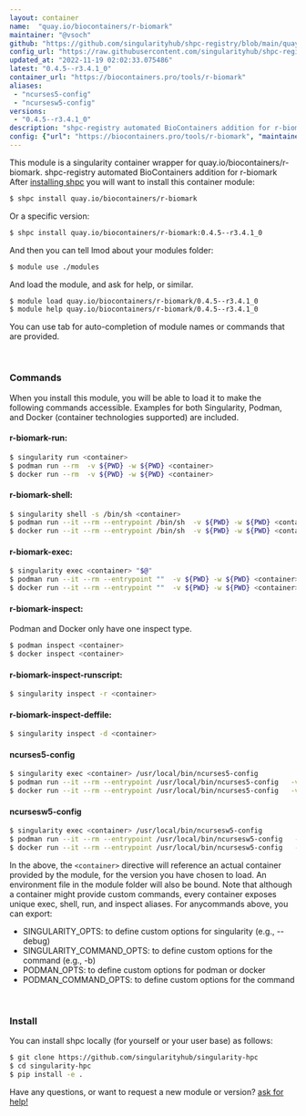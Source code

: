 ```yaml
---
layout: container
name:  "quay.io/biocontainers/r-biomark"
maintainer: "@vsoch"
github: "https://github.com/singularityhub/shpc-registry/blob/main/quay.io/biocontainers/r-biomark/container.yaml"
config_url: "https://raw.githubusercontent.com/singularityhub/shpc-registry/main/quay.io/biocontainers/r-biomark/container.yaml"
updated_at: "2022-11-19 02:02:33.075486"
latest: "0.4.5--r3.4.1_0"
container_url: "https://biocontainers.pro/tools/r-biomark"
aliases:
 - "ncurses5-config"
 - "ncursesw5-config"
versions:
 - "0.4.5--r3.4.1_0"
description: "shpc-registry automated BioContainers addition for r-biomark"
config: {"url": "https://biocontainers.pro/tools/r-biomark", "maintainer": "@vsoch", "description": "shpc-registry automated BioContainers addition for r-biomark", "latest": {"0.4.5--r3.4.1_0": "sha256:c7219a1e7f590b28fa0b6e916fcf9f38f0fc6c56796ef712b19ab01ad1505a0a"}, "tags": {"0.4.5--r3.4.1_0": "sha256:c7219a1e7f590b28fa0b6e916fcf9f38f0fc6c56796ef712b19ab01ad1505a0a"}, "docker": "quay.io/biocontainers/r-biomark", "aliases": {"ncurses5-config": "/usr/local/bin/ncurses5-config", "ncursesw5-config": "/usr/local/bin/ncursesw5-config"}}
---
```


This module is a singularity container wrapper for quay.io/biocontainers/r-biomark.
shpc-registry automated BioContainers addition for r-biomark
After [installing shpc](#install) you will want to install this container module:


```bash
$ shpc install quay.io/biocontainers/r-biomark
```

Or a specific version:

```bash
$ shpc install quay.io/biocontainers/r-biomark:0.4.5--r3.4.1_0
```

And then you can tell lmod about your modules folder:

```bash
$ module use ./modules
```

And load the module, and ask for help, or similar.

```bash
$ module load quay.io/biocontainers/r-biomark/0.4.5--r3.4.1_0
$ module help quay.io/biocontainers/r-biomark/0.4.5--r3.4.1_0
```

You can use tab for auto-completion of module names or commands that are provided.

<br>

### Commands

When you install this module, you will be able to load it to make the following commands accessible.
Examples for both Singularity, Podman, and Docker (container technologies supported) are included.

#### r-biomark-run:

```bash
$ singularity run <container>
$ podman run --rm  -v ${PWD} -w ${PWD} <container>
$ docker run --rm  -v ${PWD} -w ${PWD} <container>
```

#### r-biomark-shell:

```bash
$ singularity shell -s /bin/sh <container>
$ podman run --it --rm --entrypoint /bin/sh  -v ${PWD} -w ${PWD} <container>
$ docker run --it --rm --entrypoint /bin/sh  -v ${PWD} -w ${PWD} <container>
```

#### r-biomark-exec:

```bash
$ singularity exec <container> "$@"
$ podman run --it --rm --entrypoint ""  -v ${PWD} -w ${PWD} <container> "$@"
$ docker run --it --rm --entrypoint ""  -v ${PWD} -w ${PWD} <container> "$@"
```

#### r-biomark-inspect:

Podman and Docker only have one inspect type.

```bash
$ podman inspect <container>
$ docker inspect <container>
```

#### r-biomark-inspect-runscript:

```bash
$ singularity inspect -r <container>
```

#### r-biomark-inspect-deffile:

```bash
$ singularity inspect -d <container>
```


#### ncurses5-config

```bash
$ singularity exec <container> /usr/local/bin/ncurses5-config
$ podman run --it --rm --entrypoint /usr/local/bin/ncurses5-config   -v ${PWD} -w ${PWD} <container> -c " $@"
$ docker run --it --rm --entrypoint /usr/local/bin/ncurses5-config   -v ${PWD} -w ${PWD} <container> -c " $@"
```


#### ncursesw5-config

```bash
$ singularity exec <container> /usr/local/bin/ncursesw5-config
$ podman run --it --rm --entrypoint /usr/local/bin/ncursesw5-config   -v ${PWD} -w ${PWD} <container> -c " $@"
$ docker run --it --rm --entrypoint /usr/local/bin/ncursesw5-config   -v ${PWD} -w ${PWD} <container> -c " $@"
```



In the above, the `<container>` directive will reference an actual container provided
by the module, for the version you have chosen to load. An environment file in the
module folder will also be bound. Note that although a container
might provide custom commands, every container exposes unique exec, shell, run, and
inspect aliases. For anycommands above, you can export:

 - SINGULARITY_OPTS: to define custom options for singularity (e.g., --debug)
 - SINGULARITY_COMMAND_OPTS: to define custom options for the command (e.g., -b)
 - PODMAN_OPTS: to define custom options for podman or docker
 - PODMAN_COMMAND_OPTS: to define custom options for the command

<br>

### Install

You can install shpc locally (for yourself or your user base) as follows:

```bash
$ git clone https://github.com/singularityhub/singularity-hpc
$ cd singularity-hpc
$ pip install -e .
```

Have any questions, or want to request a new module or version? [ask for help!](https://github.com/singularityhub/singularity-hpc/issues)